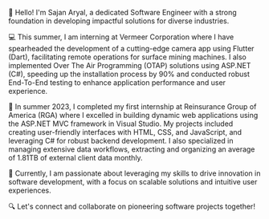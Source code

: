 👋 Hello! I'm Sajan Aryal, a dedicated Software Engineer with a strong foundation in developing impactful solutions for diverse industries.

💻 This summer, I am interning at Vermeer Corporation where I have spearheaded the development of a cutting-edge camera app using Flutter (Dart), facilitating remote operations for surface mining machines. I also implemented Over The Air Programming (OTAP) solutions using ASP.NET (C#), speeding up the installation process by 90% and conducted robust End-To-End testing to enhance application performance and user experience.

🌟 In summer 2023, I completed my first internship at Reinsurance Group of America (RGA) where I excelled in building dynamic web applications using the ASP.NET MVC framework in Visual Studio. My projects included creating user-friendly interfaces with HTML, CSS, and JavaScript, and leveraging C# for robust backend development. I also specialized in managing extensive data workflows, extracting and organizing an average of 1.81TB of external client data monthly.

🚀 Currently, I am passionate about leveraging my skills to drive innovation in software development, with a focus on scalable solutions and intuitive user experiences.

🔍 Let's connect and collaborate on pioneering software projects together!

<!---
taryal98/taryal98 is a ✨ special ✨ repository because its `README.md` (this file) appears on your GitHub profile.
You can click the Preview link to take a look at your changes.
--->
